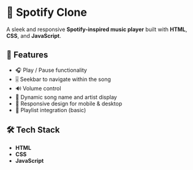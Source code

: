 # 🎵 Spotify Clone

A sleek and responsive **Spotify-inspired music player** built with **HTML**, **CSS**, and **JavaScript**.

## 🚀 Features

- 🎧 Play / Pause functionality  
- 🎚 Seekbar to navigate within the song  
- 🔊 Volume control  
- 🎼 Dynamic song name and artist display  
- 📱 Responsive design for mobile & desktop  
- 🎵 Playlist integration (basic)

## 🛠 Tech Stack

- **HTML**
- **CSS**
- **JavaScript**



